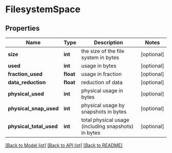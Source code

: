 # FilesystemSpace

## Properties
Name | Type | Description | Notes
------------ | ------------- | ------------- | -------------
**size** | **int** | the size of the file system in bytes | [optional] 
**used** | **int** | usage in bytes | [optional] 
**fraction_used** | **float** | usage in fraction | [optional] 
**data_reduction** | **float** | reduction of data | [optional] 
**physical_used** | **int** | physical usage in bytes | [optional] 
**physical_snap_used** | **int** | physical usage by snapshots in bytes | [optional] 
**physical_total_used** | **int** | total physical usage (including snapshots) in bytes | [optional] 

[[Back to Model list]](../README.md#documentation-for-models) [[Back to API list]](../README.md#documentation-for-api-endpoints) [[Back to README]](../README.md)


